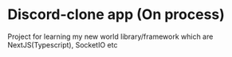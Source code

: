 # Discord-clone app (On process)
Project for learning my new world library/framework which are NextJS(Typescript), SocketIO etc
